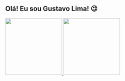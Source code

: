 ## Olá! Eu sou Gustavo Lima! 😉

<div>
  <a href="https://github.com/gcaastro1">
    <img height="180em" src="https://github-readme-stats.vercel.app/api?username=gcaastro1&show_icons=true&theme=city_lights&include_all_commits=true&count_private=true" />
    <img height="180em" src="https://github-readme-stats.vercel.app/api/top-langs/?username=gcaastro1&layout=compact&lang_count=16&theme=city_lights" />
</div>
